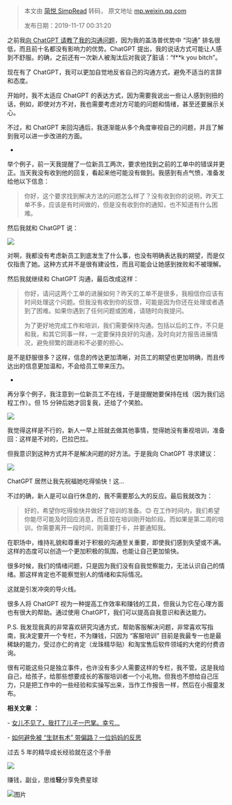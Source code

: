 > 本文由 [简悦 SimpRead](http://ksria.com/simpread/) 转码， 原文地址 [mp.weixin.qq.com](https://mp.weixin.qq.com/s/ikwlqfXg_UHmq1sKj8FH0w)
>
> 发布日期：2019-11-17 00:31:20

之前我[向 ChatGPT 请教了我的沟通问题](http://mp.weixin.qq.com/s?__biz=MzIwMzA5NTI3NQ==&mid=2649918816&idx=1&sn=0c3bc26387f6cc847a15aa8b240a62f7&chksm=8ed280e4b9a509f200ce3ff69a2bdcd3a91e8d0f368d806ed945f32d195022f43bcaa85ad56b&scene=21#wechat_redirect)，因为我的盖洛普优势中 “沟通” 排名很低，而且前十名都没有影响力的优势。ChatGPT 提出，我的说话方式可能让人感到不舒服。的确，之前还有一次新人被淘汰后对我说了脏话：“f**k you bitch”。

现在有了 ChatGPT，我可以更加自觉地反省自己的沟通方式，避免不适当的言辞和态度。

开始时，我不太适应 ChatGPT 的表达方式，因为需要我说出一些让人感到别扭的话，例如，即使对方不对，我也需要考虑对方可能的问题和情绪，甚至还要展示关心。

不过，和 ChatGPT 来回沟通后，我逐渐能从多个角度审视自己的问题，并且了解到我可以进一步改进的方面。

-

举个例子，前一天我提醒了一位新员工两次，要求他找到之前的工单中的错误并更正。当天我没有收到他的回复，看起来他可能没有做到。我感到有点气愤，准备发给他以下信息：

> 你好，这个要求找到解决方法的问题怎么样了？没有收到你的说明，昨天工单不多，应该是有时间做的，但是没有收到你的通知，也不知道有什么困难。

然后我就和 ChatGPT 说：

![](https://mmbiz.qpic.cn/mmbiz_png/2qRZ6oIialEDffmX3icB3J57t5zribcWbIskibRt5BvRCDJ4PuB9Fh4ianuazYE1FyEkjyXPtzO4bZu8QbrWSjIwhFQ/640?wx_fmt=png)

对啊，我都没有考虑新员工到底发生了什么事，也没有明确表达我的期望，而是仅仅指责了她。这种方式并不是很有建设性，而且可能会让她感到挫败和不被理解。

然后我就继续和 ChatGPT 沟通，最后改成这样：

> 你好，请问这两个工单的进展如何？昨天的工单不是很多，我相信你应该有时间处理这个问题。但我没有收到你的反馈，可能是因为你还在处理或者遇到了困难。如果你遇到了任何问题或困难，请随时向我提问。
> 
>   
> 
> 为了更好地完成工作和培训，我们需要保持沟通。包括以后的工作，不只是和我，和其它同事一样，一定要保持良好的沟通，及时向对方报告进展情况，避免频繁的跟进和不必要的担心。

是不是舒服很多？这样，信息的传达更加清晰，对员工的期望也更加明确，而且传达出的信息更加温和，不会给员工带来压力。

-  

再分享个例子，我注意到一位新员工不在线，于是提醒她要保持在线（因为我们远程工作）。但 15 分钟后她才回复我，还给了个笑脸。  

![](https://mmbiz.qpic.cn/mmbiz_png/2qRZ6oIialEDffmX3icB3J57t5zribcWbIsa2fYyhCREZHBnia5JEp45eOMMCM7ffA4fvmU6ib2XYIkGHkHcJZhcbsw/640?wx_fmt=png)

我觉得这样是不行的，新人一早上班就去做其他事情，觉得她没有重视培训，准备回：这样是不对的，巴拉巴拉。

但我意识到这种方式并不是解决问题的好方法。于是我向 ChatGPT 寻求建议：

![](https://mmbiz.qpic.cn/mmbiz_png/2qRZ6oIialEDffmX3icB3J57t5zribcWbIsI9u0nkCHn1LmGLoC090ib5aFtB2M0mp123sWByicia20Pbm667pHjH6mQ/640?wx_fmt=png)

ChatGPT 居然让我先祝福她吃得愉快！这...

不过的确，新人是可以自行休息的，我不需要那么大的反应。最后我就改为：

> 好的，希望你吃得愉快并做好了培训的准备。😊 在工作时间内，我们希望你能尽可能及时回应消息，而且现在培训刚开始阶段。而如果是第二周的培训，你需要离开一段时间，则需要打卡，并要通知我。

在职场中，维持礼貌和尊重对于积极的沟通至关重要，即使我们感到失望或不满。这样的态度可以创造一个更加积极的氛围，也能让自己更加愉快。

很多时候，我们的情绪问题，只是因为我们没有自我觉察能力，无法认识自己的情绪。那这样肯定也不能察觉别人的情绪和实际情况。

这就是引发冲突的导火线。

很多人将 ChatGPT 视为一种提高工作效率和赚钱的工具，但我认为它在心理方面也有很大的帮助。通过使用 ChatGPT，我们可以提高自我意识和表达能力。

P.S. 我发现我真的非常喜欢研究沟通方式，帮助客服解决问题，非常喜欢写指南，我决定要开一个专栏，不为赚钱，只因为 “客服培训” 目前是我最专一也是最稀缺的能力，受过亦仁的肯定（龙珠精华贴）和淘宝售后软件领域的大佬的付费咨询。

很有可能这些只是独立事件，也许没有多少人需要这样的专栏，我不管。这是我给自己，给孩子，给那些想要成长的客服培训者一个小礼物。但我也不想给自己压力，只是把工作中的一些经验和实操写出来，当作工作报告一样，然后在小报童发布。

 **相关文章** **：**

- [女儿不见了，我打了儿子一巴掌。幸亏...](http://mp.weixin.qq.com/s?__biz=MzIwMzA5NTI3NQ==&mid=2649918929&idx=1&sn=c79b1c3756bd7f960611c3597e17f68d&chksm=8ed28055b9a50943c48b530cbd7e3203652b84dfe06cb5b6a43fbf8d409352f62e0539c4454f&scene=21#wechat_redirect)

- [如何避免被 “生财有术” 带偏路？一位妈妈的反思](http://mp.weixin.qq.com/s?__biz=MzIwMzA5NTI3NQ==&mid=2649918885&idx=1&sn=36399bf18d834453190c033ade1cef88&chksm=8ed28021b9a50937b60bd1e287871beaed6a0bc4b1a49024aa9d0ba9cb9ce8f6500168d1cf4c&scene=21#wechat_redirect)

过去 5 年的精华成长经验就在这个手册

[![](https://mmbiz.qpic.cn/mmbiz_jpg/2qRZ6oIialEC7HvcceKwK6r9fNAJWFrPvjvY9saswZfTRsUhMib2GETky30roa7NibLF04g3Gs0yMUDeHtDepePsw/640?wx_fmt=jpeg)](https://mp.weixin.qq.com/s?__biz=MzIwMzA5NTI3NQ==&mid=2649917487&idx=1&sn=bcb7511180bc02d71ed255477345d157&chksm=8ed285abb9a50cbd7a69c7b53b6661ef81e0ab8532ba714c8176e9e164d8d42708a45494ae15&token=835924073&lang=zh_CN&scene=21#wechat_redirect)  

赚钱，副业，思维**轻**分享免费星球  

![图片](https://mmbiz.qpic.cn/mmbiz_jpg/2qRZ6oIialECEqWeV3q7l9sNmfgT8jNx25NCCNIicZoX3tMMm3dIOibibiccDjmYvt77stm3bAlLqsicWV5z8UOOkCWw/640?wx_fmt=jpeg)